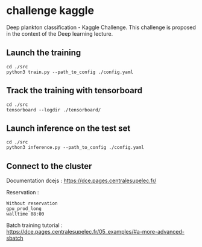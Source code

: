 # challenge kaggle

Deep plankton classification - Kaggle Challenge. This challenge is proposed in the context of the Deep learning lecture.


## Launch the training

```
cd ./src
python3 train.py --path_to_config ./config.yaml
```

## Track the training with tensorboard

```
cd ./src
tensorboard --logdir ./tensorboard/
```

## Launch inference on the test set

```
cd ./src
python3 inference.py --path_to_config ./config.yaml
```

## Connect to the cluster

Documentation dcejs : https://dce.pages.centralesupelec.fr/

Reservation :
```
Without reservation
gpu_prod_long
walltime 08:00
```

Batch training tutorial :
https://dce.pages.centralesupelec.fr/05_examples/#a-more-advanced-sbatch